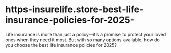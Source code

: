 # https-insurelife.store-best-life-insurance-policies-for-2025-
Life insurance is more than just a policy—it’s a promise to protect your loved ones when they need it most. But with so many options available, how do you choose the best life insurance policies for 2025?
